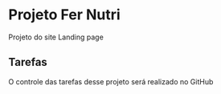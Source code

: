 # Projeto Fer Nutri

Projeto do site Landing page

## Tarefas

O controle das tarefas desse projeto será realizado no GitHub
